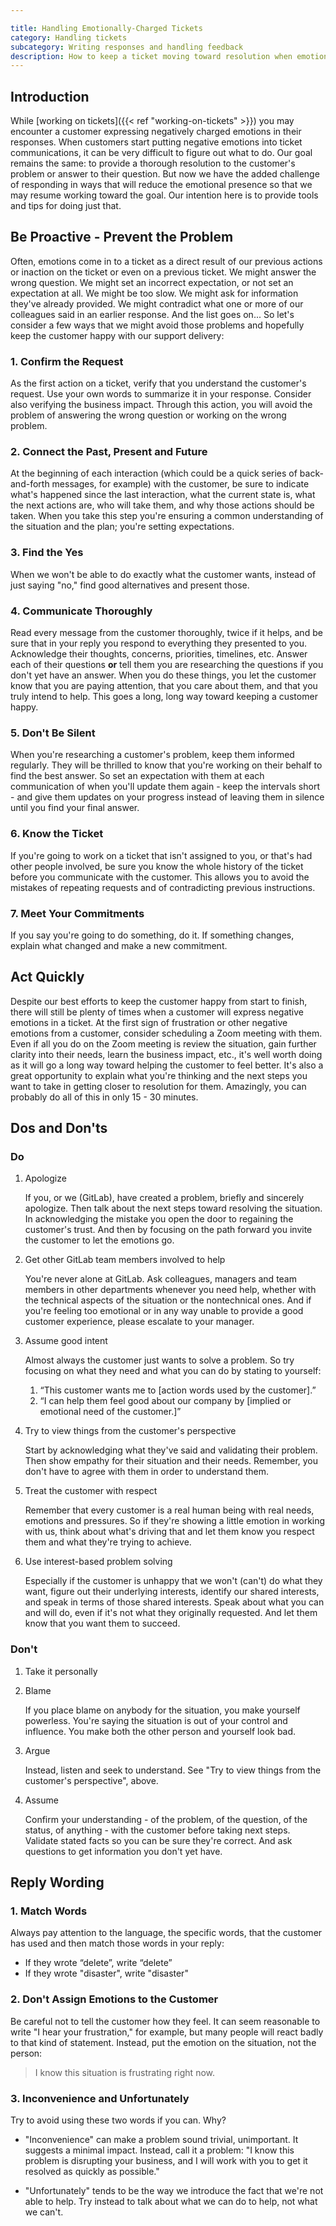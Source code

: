 ```yaml
---

title: Handling Emotionally-Charged Tickets
category: Handling tickets
subcategory: Writing responses and handling feedback
description: How to keep a ticket moving toward resolution when emotions are getting involved
---
```




## Introduction

While [working on tickets]({{< ref "working-on-tickets" >}}) you may encounter a
customer expressing negatively charged emotions in their responses.
When customers start putting negative emotions into ticket communications, it
can be very difficult to figure out what to do. Our goal remains the same: to
provide a thorough resolution to the customer's problem or answer to their
question. But now we have the added challenge of responding in ways that will
reduce the emotional presence so that we may resume working toward the goal.
Our intention here is to provide tools and tips for doing just that.

## Be Proactive - Prevent the Problem

Often, emotions come in to a ticket as a direct result of our previous actions
or inaction on the ticket or even on a previous ticket. We might answer the
wrong question. We might set an incorrect expectation, or not set an expectation
at all. We might be too slow. We might ask for information they've already
provided. We might contradict what one or more of our colleagues said in an
earlier response. And the list goes on... So let's consider a few ways that we
might avoid those problems and hopefully keep the customer happy with our
support delivery:

### 1. Confirm the Request

As the first action on a ticket, verify that you understand the customer's
request. Use your own words to summarize it in your response. Consider also
verifying the business impact. Through this action, you will avoid the problem
of answering the wrong question or working on the wrong problem.

### 2. Connect the Past, Present and Future

At the beginning of each interaction (which could be a quick series of back-
and-forth messages, for example) with the customer, be sure to indicate what's
happened since the last interaction, what the current state is, what the next
actions are, who will take them, and why those actions should be taken. When you
take this step you're ensuring a common understanding of the situation and the
plan; you're setting expectations.

### 3. Find the Yes

When we won't be able to do exactly what the customer wants, instead of just
saying "no," find good alternatives and present those.

### 4. Communicate Thoroughly

Read every message from the customer thoroughly, twice if it helps, and be
sure that in your reply you respond to everything they presented to you.
Acknowledge their thoughts, concerns, priorities, timelines, etc. Answer each
of their questions **or** tell them you are researching the questions if you
don't yet have an answer. When you do these things, you let the customer know
that you are paying attention, that you care about them, and that you truly
intend to help. This goes a long, long way toward keeping a customer happy.

### 5. Don't Be Silent

When you're researching a customer's problem, keep them informed regularly.
They will be thrilled to know that you're working on their behalf to find the
best answer. So set an expectation with them at each communication of when
you'll update them again - keep the intervals short - and give them updates on
your progress instead of leaving them in silence until you find your final answer.

### 6. Know the Ticket

If you're going to work on a ticket that isn't assigned to you, or that's
had other people involved, be sure you know the whole history of the ticket
before you communicate with the customer. This allows you to avoid the mistakes
of repeating requests and of contradicting previous instructions.

### 7. Meet Your Commitments

If you say you're going to do something, do it. If something changes, explain
what changed and make a new commitment.

## Act Quickly

Despite our best efforts to keep the customer happy from start to finish, there
will still be plenty of times when a customer will express negative emotions in
a ticket. At the first sign of frustration or other negative emotions from a
customer, consider scheduling a Zoom meeting with them. Even if all you do on
the Zoom meeting is review the situation, gain further clarity into their needs,
learn the business impact, etc., it's well worth doing as it will go a long way
toward helping the customer to feel better. It's also a great opportunity to
explain what you're thinking and the next steps you want to take in getting
closer to resolution for them. Amazingly, you can probably do all of this in
only 15 - 30 minutes.

## Dos and Don'ts

### Do

1. Apologize

   If you, or we (GitLab), have created a problem, briefly and sincerely
   apologize. Then talk about the next steps toward resolving the situation.
   In acknowledging the mistake you open the door to regaining the
   customer's trust. And then by focusing on the path forward you invite the
   customer to let the emotions go.

1. Get other GitLab team members involved to help

   You're never alone at GitLab. Ask colleagues, managers and team members in
   other departments whenever you need help, whether with the technical
   aspects of the situation or the nontechnical ones. And if you're feeling
   too emotional or in any way unable to provide a good customer experience,
   please escalate to your manager.

1. Assume good intent

   Almost always the customer just wants to solve a problem. So try focusing
   on what they need and what you can do by stating to yourself:

   1. “This customer wants me to [action words used by the customer].”
   1. “I can help them feel good about our company by [implied or emotional
      need of the customer.]”

1. Try to view things from the customer's perspective

   Start by acknowledging what they've said and validating their problem. Then
   show empathy for their situation and their needs. Remember, you don't have
   to agree with them in order to understand them.

1. Treat the customer with respect

   Remember that every customer is a real human being with real needs, emotions
   and pressures. So if they're showing a little emotion in working with us,
   think about what's driving that and let them know you respect them and what
   they're trying to achieve.

1. Use interest-based problem solving

   Especially if the customer is unhappy that we won't (can't) do what they
   want, figure out their underlying interests, identify our shared interests,
   and speak in terms of those shared interests. Speak about what you can and
   will do, even if it's not what they originally requested. And let them know
   that you want them to succeed.

### Don't

1. Take it personally

1. Blame

   If you place blame on anybody for the situation, you make yourself powerless.
   You're saying the situation is out of your control and influence. You make
   both the other person and yourself look bad.

1. Argue

   Instead, listen and seek to understand. See "Try to view things from the
   customer's perspective", above.

1. Assume

   Confirm your understanding - of the problem, of the question, of the status,
   of anything - with the customer before taking next steps. Validate stated
   facts so you can be sure they're correct. And ask questions to get
   information you don't yet have.

## Reply Wording

### 1. Match Words

Always pay attention to the language, the specific words, that
the customer has used and then match those words in your reply:

- If they wrote “delete”, write “delete”
- If they wrote "disaster", write "disaster"

### 2. Don't Assign Emotions to the Customer

Be careful not to tell the customer how they feel. It can seem reasonable to
write "I hear your frustration," for example, but many people will react badly
to that kind of statement. Instead, put the emotion on the situation, not the
person:

> I know this situation is frustrating right now.

### 3. Inconvenience and Unfortunately

Try to avoid using these two words if you can. Why?

- "Inconvenience" can make a problem sound trivial, unimportant. It suggests a
  minimal impact. Instead, call it a problem: "I know this problem is
  disrupting your business, and I will work with you to get it resolved as
  quickly as possible."

- "Unfortunately" tends to be the way we introduce the fact that we're not able
  to help. Try instead to talk about what we can do to help, not what we can't.
